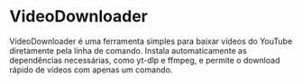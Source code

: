 # VideoDownloader
VideoDownloader é uma ferramenta simples para baixar vídeos do YouTube diretamente pela linha de comando. Instala automaticamente as dependências necessárias, como yt-dlp e ffmpeg, e permite o download rápido de vídeos com apenas um comando.
